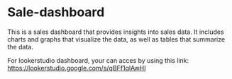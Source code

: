 # Sale-dashboard
This is a sales dashboard that provides insights into sales data. It includes charts and graphs that visualize the data, as well as tables that summarize the data.

For lookerstudio dashboard, your can acces by using this link: https://lookerstudio.google.com/s/qBFf1qlAwHI
